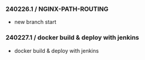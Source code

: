 ### 240226.1 / NGINX-PATH-ROUTING

- new branch start

### 240227.1 / docker build & deploy with jenkins

- docker build & deploy with jenkins
